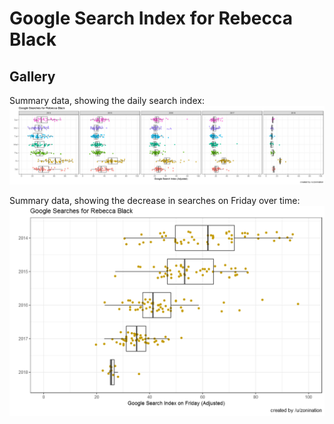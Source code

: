 # Google Search Index for Rebecca Black

## Gallery

Summary data, showing the daily search index:
![Summary data](https://raw.githubusercontent.com/zonination/rebecca/master/black1.png)

Summary data, showing the decrease in searches on Friday over time:
![Friday Data](https://raw.githubusercontent.com/zonination/rebecca/master/black2.png)
